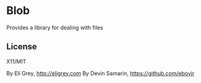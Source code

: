 Blob
==========

Provides a library for dealing with files

## License

X11/MIT

By Eli Grey, http://eligrey.com
By Devin Samarin, https://github.com/eboyjr
